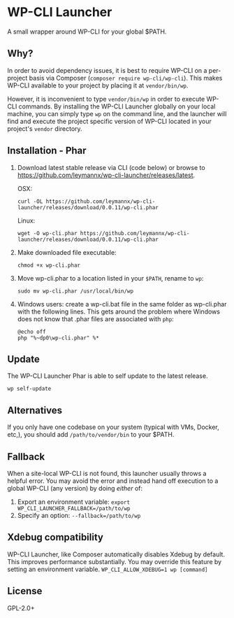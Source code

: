 # WP-CLI Launcher

A small wrapper around WP-CLI for your global $PATH.

## Why?

In order to avoid dependency issues, it is best to require WP-CLI on a per-project basis via Composer (`composer require wp-cli/wp-cli`). This makes WP-CLI available to your project by placing it at `vendor/bin/wp`.

However, it is inconvenient to type `vendor/bin/wp` in order to execute WP-CLI commands.  By installing the WP-CLI Launcher globally on your local machine, you can simply type `wp` on the command line, and the launcher will find and execute the project specific version of WP-CLI located in your project's `vendor` directory.

## Installation - Phar

1. Download latest stable release via CLI (code below) or browse to https://github.com/leymannx/wp-cli-launcher/releases/latest.

    OSX:
    ```Shell
    curl -OL https://github.com/leymannx/wp-cli-launcher/releases/download/0.0.11/wp-cli.phar
    ```

    Linux:

    ```Shell
    wget -O wp-cli.phar https://github.com/leymannx/wp-cli-launcher/releases/download/0.0.11/wp-cli.phar
    ```
2. Make downloaded file executable:
    ```Shell
    chmod +x wp-cli.phar
    ```
3. Move wp-cli.phar to a location listed in your `$PATH`, rename to `wp`: 

    ```Shell
    sudo mv wp-cli.phar /usr/local/bin/wp
    ```
    
4. Windows users: create a wp-cli.bat file in the same folder as wp-cli.phar with the following lines. This gets around the problem where Windows does not know that .phar files are associated with `php`:
   
    ``` Bat
    @echo off
    php "%~dp0\wp-cli.phar" %*
    ```

## Update

The WP-CLI Launcher Phar is able to self update to the latest release.

```Shell
wp self-update
```

## Alternatives

If you only have one codebase on your system (typical with VMs, Docker, etc,), you should add `/path/to/vendor/bin` to your $PATH.

## Fallback

When a site-local WP-CLI is not found, this launcher usually throws a helpful error.
You may avoid the error and instead hand off execution to a global WP-CLI (any version)
by doing *either* of:

1. Export an environment variable: `export WP_CLI_LAUNCHER_FALLBACK=/path/to/wp`
2. Specify an option: `--fallback=/path/to/wp`

## Xdebug compatibility

WP-CLI Launcher, like Composer automatically disables Xdebug by default. This improves performance substantially. You may override this feature by setting an environment variable. ``WP_CLI_ALLOW_XDEBUG=1 wp [command]``

## License

GPL-2.0+
